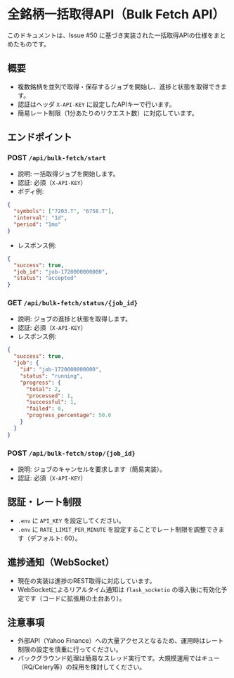 # 全銘柄一括取得API（Bulk Fetch API）

このドキュメントは、Issue #50 に基づき実装された一括取得APIの仕様をまとめたものです。

## 概要
- 複数銘柄を並列で取得・保存するジョブを開始し、進捗と状態を取得できます。
- 認証はヘッダ `X-API-KEY` に設定したAPIキーで行います。
- 簡易レート制限（1分あたりのリクエスト数）に対応しています。

## エンドポイント

### POST `/api/bulk-fetch/start`
- 説明: 一括取得ジョブを開始します。
- 認証: 必須（`X-API-KEY`）
- ボディ例:
```json
{
  "symbols": ["7203.T", "6758.T"],
  "interval": "1d",
  "period": "1mo"
}
```
- レスポンス例:
```json
{
  "success": true,
  "job_id": "job-1720000000000",
  "status": "accepted"
}
```

### GET `/api/bulk-fetch/status/{job_id}`
- 説明: ジョブの進捗と状態を取得します。
- 認証: 必須（`X-API-KEY`）
- レスポンス例:
```json
{
  "success": true,
  "job": {
    "id": "job-1720000000000",
    "status": "running",
    "progress": {
      "total": 2,
      "processed": 1,
      "successful": 1,
      "failed": 0,
      "progress_percentage": 50.0
    }
  }
}
```

### POST `/api/bulk-fetch/stop/{job_id}`
- 説明: ジョブのキャンセルを要求します（簡易実装）。
- 認証: 必須（`X-API-KEY`）

## 認証・レート制限
- `.env` に `API_KEY` を設定してください。
- `.env` に `RATE_LIMIT_PER_MINUTE` を設定することでレート制限を調整できます（デフォルト: 60）。

## 進捗通知（WebSocket）
- 現在の実装は進捗のREST取得に対応しています。
- WebSocketによるリアルタイム通知は `flask_socketio` の導入後に有効化予定です（コードに拡張用の土台あり）。

## 注意事項
- 外部API（Yahoo Finance）への大量アクセスとなるため、運用時はレート制限の設定を慎重に行ってください。
- バックグラウンド処理は簡易なスレッド実行です。大規模運用ではキュー（RQ/Celery等）の採用を検討してください。